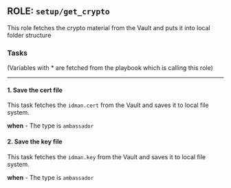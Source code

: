 ## ROLE: `setup/get_crypto`
This role fetches the crypto material from the Vault and puts it into local folder structure

### Tasks
(Variables with * are fetched from the playbook which is calling this role)

---

#### 1. Save the cert file
This task fetches the `idman.cert` from the Vault and saves it to local file system.

**when** - The type is `ambassador`

#### 2. Save the key file
This task fetches the `idman.key` from the Vault and saves it to local file system.

**when** - The type is `ambassador`
